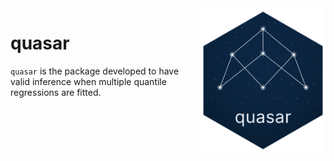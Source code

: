 <img src="sticker.svg" align="right" alt="" width="200" />

# quasar

`quasar` is the package developed to have valid inference when multiple quantile regressions are fitted. 
